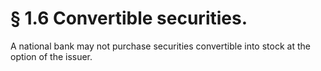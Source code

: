 # § 1.6   Convertible securities.

A national bank may not purchase securities convertible into stock at the option of the issuer. 




